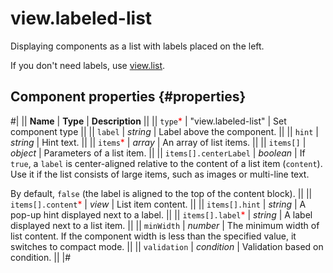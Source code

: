# view.labeled-list

Displaying components as a list with labels placed on the left.

If you don't need labels, use [view.list](view.list.md).

## Component properties {#properties}

#|
|| **Name** | **Type** | **Description** ||
|| `type`<span style="color: red">\*</span> | "view.labeled-list" | Set component type ||
|| `label` | _string_ | Label above the component. ||
|| `hint` | _string_ | Hint text. ||
|| `items`<span style="color: red">\*</span> | _array_ | An array of list items. ||
|| `items[]` | _object_ | Parameters of a list item. ||
|| `items[].centerLabel` | _boolean_ | If `true`, a `label` is center-aligned relative to the content of a list item (`content`). Use it if the list consists of large items, such as images or multi-line text.

By default, `false` (the label is aligned to the top of the content block). ||
|| `items[].content`<span style="color: red">\*</span> | _view_ | List item content. ||
|| `items[].hint` | _string_ | A pop-up hint displayed next to a label. ||
|| `items[].label`<span style="color: red">\*</span> | _string_ | A label displayed next to a list item. ||
|| `minWidth` | _number_ | The minimum width of list content. If the component width is less than the specified value, it switches to compact mode. ||
|| `validation` | _condition_ | Validation based on condition. ||
|#
